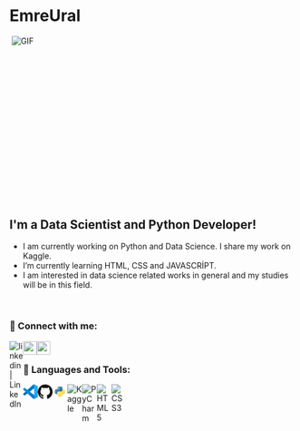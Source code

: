 # EmreUral

<img align="right" alt="GIF" src="https://github.com/abhisheknaiidu/abhisheknaiidu/blob/master/code.gif?raw=true" width="500" height="320" />

## I'm a Data Scientist and Python Developer!
-  I am currently working on Python and Data Science. I share my work on Kaggle.
-  I’m currently learning HTML, CSS and JAVASCRİPT.
-  I am interested in data science related works in general and my studies will be in this field.

<br />

### 📩 Connect with me:

[<img align="left" alt="linkedin | LinkedIn" width="24px" src="https://raw.githubusercontent.com/peterthehan/peterthehan/master/assets/linkedin.svg" />][linkedin]
[<img align="left" height="24" width="24" src="https://cdn.jsdelivr.net/npm/simple-icons@v4/icons/instagram.svg" />][instagram]
[<img align="left" height="24" width="24" src="https://cdn.jsdelivr.net/npm/simple-icons@v4/icons/gmail.svg" />][gmail]


<br />


### 🔧 Languages and Tools:

[<img align="left" alt="Visual Studio Code" width="26px" src="https://raw.githubusercontent.com/github/explore/80688e429a7d4ef2fca1e82350fe8e3517d3494d/topics/visual-studio-code/visual-studio-code.png" />][vsCode]
[<img align="left" alt="GitHub" width="26px" src="https://raw.githubusercontent.com/github/explore/78df643247d429f6cc873026c0622819ad797942/topics/github/github.png" />][github]
[<img align="left" alt="Python" width="26px" src="https://raw.githubusercontent.com/github/explore/cebd63002168a05a6a642f309227eefeccd92950/topics/python/python.png" />][python]
[<img align="left" alt="Kaggle" width="26px" src="https://cdn.worldvectorlogo.com/logos/kaggle-1.svg" />][kaggle]
[<img align="left" alt="PyCharm" width="26px" src="https://upload.wikimedia.org/wikipedia/commons/thumb/1/1d/PyCharm_Icon.svg/1024px-PyCharm_Icon.svg.png" />][pycharm]
[<img align="left" alt="HTML5" width="26px" src="https://upload.wikimedia.org/wikipedia/commons/thumb/6/61/HTML5_logo_and_wordmark.svg/2048px-HTML5_logo_and_wordmark.svg.png" />][html5]
[<img align="left" alt="CSS3" width="26px" src="https://upload.wikimedia.org/wikipedia/commons/3/3d/CSS.3.svg" />][css3]


<br />
<br />
<br />
<br />
<br />



[instagram]: https://www.instagram.com/emreural0/
[kaggle]: https://www.kaggle.com/emreural
[linkedin]: https://www.linkedin.com/in/emre-ural-2b0a49268/
[gmail]: mailto:emreural196@gmail.com
[vsCode]: https://code.visualstudio.com/
[github]: https://github.com/EmreUral
[python]: https://www.python.org/
[pycharm]: https://www.jetbrains.com/pycharm/]
[html5]: https://www.w3schools.com/html/]
[css3]: https://www.w3schools.com/css/]


